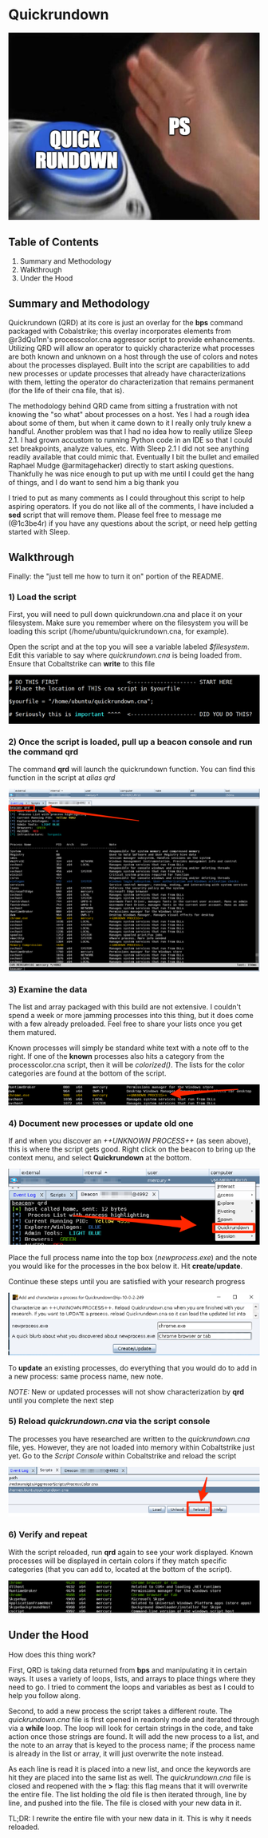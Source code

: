 # Quickrundown

![alt text](https://raw.githubusercontent.com/1c3be4r/stash/master/quickrundown.png "QRD")

## Table of Contents
1. Summary and Methodology
2. Walkthrough
3. Under the Hood


## Summary and Methodology

Quickrundown (QRD) at its core is just an overlay for the **bps** command packaged with Cobalstrike; this overlay incorporates elements from @r3dQu1nn's processcolor.cna aggressor script to provide enhancements. Utilizing QRD will allow an operator to quickly characterize what processes are both known and unknown on a host through the use of colors and notes about the processes displayed. Built into the script are capabilities to add new processes or update processes that already have characterizations with them, letting the operator do characterization that remains permanent (for the life of their cna file, that is). 

The methodology behind QRD came from sitting a frustration with not knowing the "so what" about processes on a host. Yes I had a rough idea about some of them, but when it came down to it I really only truly knew a handful. Another problem was that I had no idea how to really utilize Sleep 2.1. I had grown accustom to running Python code in an IDE so that I could set breakpoints, analyze values, etc. With Sleep 2.1 I did not see anything readily available that could mimic that. Eventually I bit the bullet and emailed Raphael Mudge @armitagehacker) directly to start asking questions. Thankfully he was nice enough to put up with me until I could get the hang of things, and I do want to send him a big thank you

I tried to put as many comments as I could throughout this script to help aspiring operators. If you do not like all of the comments, I have included a **sed** script that will remove them. Please feel free to message me (@1c3be4r) if you have any questions about the script, or need help getting started with Sleep.

## Walkthrough

Finally: the "just tell me how to turn it on" portion of the README. 

### 1) Load the script

First, you will need to pull down quickrundown.cna and place it on your filesystem. Make sure you remember where on the filesystem you will be loading this script (/home/ubuntu/quickrundown.cna, for example). 

Open the script and at the top you will see a variable labeled *$filesystem*. Edit this variable to say where *quickrundown.cna* is being loaded from. Ensure that Cobaltstrike can **write** to this file

![alt text](https://raw.githubusercontent.com/1c3be4r/stash/master/step1.png "Step 1")

### 2) Once the script is loaded, pull up a beacon console and run the command **qrd**

The command **qrd** will launch the quickrundown function. You can find this function in the script at *alias qrd*

![alt text](https://raw.githubusercontent.com/1c3be4r/stash/master/step2_.png "Step 2")

### 3) Examine the data

The list and array packaged with this build are not extensive. I couldn't spend a week or more jamming processes into this thing, but it does come with a few already preloaded. Feel free to share your lists once you get them matured. 

Known processes will simply be standard white text with a note off to the right. If one of the **known** processes also hits a category from the processcolor.cna script, then it will be *colorized()*. The lists for the color categories are found at the bottom of the script.

![alt text](https://raw.githubusercontent.com/1c3be4r/stash/master/step4_more.png "Step 3")

### 4) Document new processes or update old one

If and when you discover an *++UNKNOWN PROCESS++* (as seen above), this is where the script gets good. Right click on the beacon to bring up the context menu, and select **Quickrundown** at the bottom. 

![alt text](https://raw.githubusercontent.com/1c3be4r/stash/master/step3_.png "Step 4 also")

Place the full process name into the top box (*newprocess.exe*) and the note you would like for the processes in the box below it. Hit **create/update**.

Continue these steps until you are satisfied with your research progress

![alt text](https://raw.githubusercontent.com/1c3be4r/stash/master/step4.png "Step 4")

To **update** an existing processes, do everything that you would do to add in a new process: same process name, new note. 

*NOTE:* New or updated processes will not show characterization by **qrd** until you complete the next step

### 5) Reload *quickrundown.cna* via the script console

The processes you have researched are written to the *quickrundown.cna* file, yes. However, they are not loaded into memory within Cobaltstrike just yet. Go to the *Script Console* within Cobaltstrike and reload the script

![alt text](https://raw.githubusercontent.com/1c3be4r/stash/master/step5.png "Step 5")

### 6) Verify and repeat

With the script reloaded, run **qrd** again to see your work displayed. Known processes will be displayed in certain colors if they match specific categories (that you can add to, located at the bottom of the script). 

![alt text](https://raw.githubusercontent.com/1c3be4r/stash/master/step6.png "Step 6")

## Under the Hood

How does this thing work? 

First, QRD is taking data returned from **bps** and manipulating it in certain ways. It uses a variety of loops, lists, and arrays to place things where they need to go. I tried to comment the loops and variables as best as I could to help you follow along.

Second, to add a new process the script takes a different route. The *quickrundown.cna* file is first opened in readonly mode and iterated through via a **while** loop. The loop will look for certain strings in the code, and take action once those strings are found. It will add the new process to a list, and the note to an array that is keyed to the process name; if the process name is already in the list or array, it will just overwrite the note instead. 

As each line is read it is placed into a new list, and once the keywords are hit they are placed into the same list as well. The *quickrundown.cna* file is closed and reopened with the **>** flag: this flag means that it will overwrite the entire file. The list holding the old file is then iterated through, line by line, and pushed into the file. The file is closed with your new data in it. 

TL;DR: I rewrite the entire file with your new data in it. This is why it needs reloaded. 

